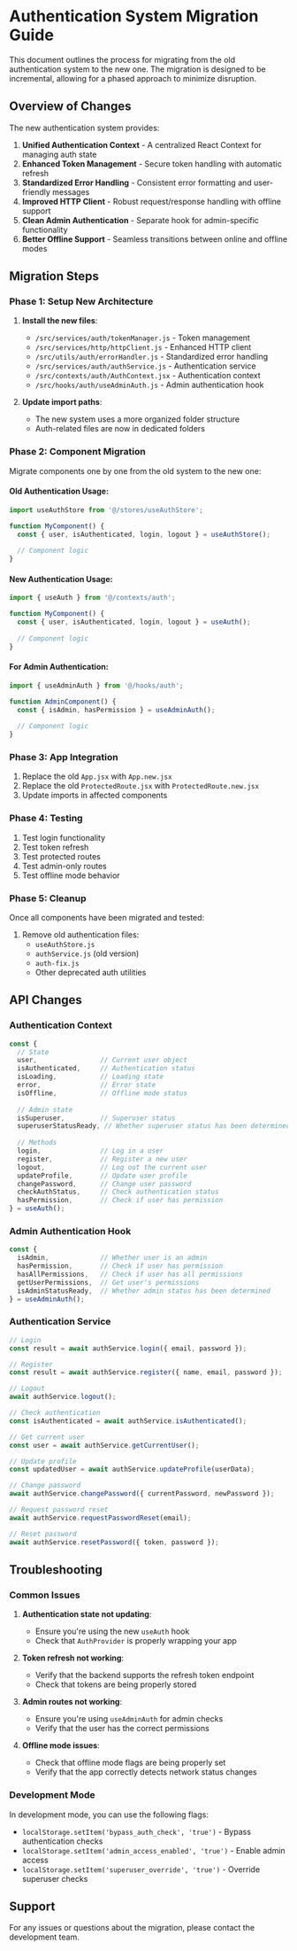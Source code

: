 # Authentication System Migration Guide

This document outlines the process for migrating from the old authentication system to the new one. The migration is designed to be incremental, allowing for a phased approach to minimize disruption.

## Overview of Changes

The new authentication system provides:

1. **Unified Authentication Context** - A centralized React Context for managing auth state
2. **Enhanced Token Management** - Secure token handling with automatic refresh
3. **Standardized Error Handling** - Consistent error formatting and user-friendly messages
4. **Improved HTTP Client** - Robust request/response handling with offline support
5. **Clean Admin Authentication** - Separate hook for admin-specific functionality
6. **Better Offline Support** - Seamless transitions between online and offline modes

## Migration Steps

### Phase 1: Setup New Architecture

1. **Install the new files**:
   - `/src/services/auth/tokenManager.js` - Token management
   - `/src/services/http/httpClient.js` - Enhanced HTTP client
   - `/src/utils/auth/errorHandler.js` - Standardized error handling
   - `/src/services/auth/authService.js` - Authentication service
   - `/src/contexts/auth/AuthContext.jsx` - Authentication context
   - `/src/hooks/auth/useAdminAuth.js` - Admin authentication hook

2. **Update import paths**:
   - The new system uses a more organized folder structure
   - Auth-related files are now in dedicated folders

### Phase 2: Component Migration

Migrate components one by one from the old system to the new one:

#### Old Authentication Usage:

```jsx
import useAuthStore from '@/stores/useAuthStore';

function MyComponent() {
  const { user, isAuthenticated, login, logout } = useAuthStore();
  
  // Component logic
}
```

#### New Authentication Usage:

```jsx
import { useAuth } from '@/contexts/auth';

function MyComponent() {
  const { user, isAuthenticated, login, logout } = useAuth();
  
  // Component logic
}
```

#### For Admin Authentication:

```jsx
import { useAdminAuth } from '@/hooks/auth';

function AdminComponent() {
  const { isAdmin, hasPermission } = useAdminAuth();
  
  // Component logic
}
```

### Phase 3: App Integration

1. Replace the old `App.jsx` with `App.new.jsx`
2. Replace the old `ProtectedRoute.jsx` with `ProtectedRoute.new.jsx`
3. Update imports in affected components

### Phase 4: Testing

1. Test login functionality
2. Test token refresh
3. Test protected routes
4. Test admin-only routes
5. Test offline mode behavior

### Phase 5: Cleanup

Once all components have been migrated and tested:

1. Remove old authentication files:
   - `useAuthStore.js`
   - `authService.js` (old version)
   - `auth-fix.js`
   - Other deprecated auth utilities

## API Changes

### Authentication Context

```jsx
const {
  // State
  user,                // Current user object
  isAuthenticated,     // Authentication status
  isLoading,           // Loading state
  error,               // Error state
  isOffline,           // Offline mode status
  
  // Admin state
  isSuperuser,         // Superuser status
  superuserStatusReady, // Whether superuser status has been determined
  
  // Methods
  login,               // Log in a user
  register,            // Register a new user
  logout,              // Log out the current user
  updateProfile,       // Update user profile
  changePassword,      // Change user password
  checkAuthStatus,     // Check authentication status
  hasPermission,       // Check if user has permission
} = useAuth();
```

### Admin Authentication Hook

```jsx
const {
  isAdmin,             // Whether user is an admin
  hasPermission,       // Check if user has permission
  hasAllPermissions,   // Check if user has all permissions
  getUserPermissions,  // Get user's permissions
  isAdminStatusReady,  // Whether admin status has been determined
} = useAdminAuth();
```

### Authentication Service

```js
// Login
const result = await authService.login({ email, password });

// Register
const result = await authService.register({ name, email, password });

// Logout
await authService.logout();

// Check authentication
const isAuthenticated = await authService.isAuthenticated();

// Get current user
const user = await authService.getCurrentUser();

// Update profile
const updatedUser = await authService.updateProfile(userData);

// Change password
await authService.changePassword({ currentPassword, newPassword });

// Request password reset
await authService.requestPasswordReset(email);

// Reset password
await authService.resetPassword({ token, password });
```

## Troubleshooting

### Common Issues

1. **Authentication state not updating**:
   - Ensure you're using the new `useAuth` hook
   - Check that `AuthProvider` is properly wrapping your app

2. **Token refresh not working**:
   - Verify that the backend supports the refresh token endpoint
   - Check that tokens are being properly stored

3. **Admin routes not working**:
   - Ensure you're using `useAdminAuth` for admin checks
   - Verify that the user has the correct permissions

4. **Offline mode issues**:
   - Check that offline mode flags are being properly set
   - Verify that the app correctly detects network status changes

### Development Mode

In development mode, you can use the following flags:

- `localStorage.setItem('bypass_auth_check', 'true')` - Bypass authentication checks
- `localStorage.setItem('admin_access_enabled', 'true')` - Enable admin access
- `localStorage.setItem('superuser_override', 'true')` - Override superuser checks

## Support

For any issues or questions about the migration, please contact the development team.
